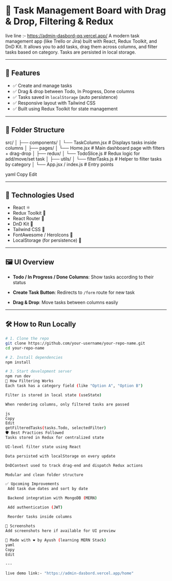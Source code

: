 # 🧠 Task Management Board with Drag & Drop, Filtering & Redux

live line :- https://admin-dasbord-qq.vercel.app/
A modern task management app (like Trello or Jira) built with React, Redux Toolkit, and DnD Kit. It allows you to add tasks, drag them across columns, and filter tasks based on category. Tasks are persisted in local storage.

---

## 🚀 Features

- ✅ Create and manage tasks
- ✅ Drag & drop between Todo, In Progress, Done columns
- ✅ Tasks saved in `localStorage` (auto persistence)
- ✅ Responsive layout with Tailwind CSS  
- ✅ Built using Redux Toolkit for state management

---
  
## 📁 Folder Structure

src/
│ 
├── components/
│ └── TaskColumn.jsx # Displays tasks inside columns
│
├── pages/
│ └── Home.jsx # Main dashboard page with filters + drag-drop
│
├── redux/
│ └── TodoSlice.js # Redux logic for add/move/set task
│
├── utils/
│ └── filterTasks.js # Helper to filter tasks by category
│
└── App.jsx / index.js # Entry points

yaml
Copy
Edit

---

## 🧩 Technologies Used

- React ⚛️
- Redux Toolkit 🧰
- React Router 🧭
- DnD Kit 🧲
- Tailwind CSS 💨
- FontAwesome / HeroIcons 🎨
- LocalStorage (for persistence) 💾

---

## 🖼️ UI Overview

- **Todo / In Progress / Done Columns**: Show tasks according to their status

- **Create Task Button**: Redirects to `/form` route for new task
- **Drag & Drop**: Move tasks between columns easily

---

## 🛠️ How to Run Locally

```bash
# 1. Clone the repo
git clone https://github.com/your-username/your-repo-name.git
cd your-repo-name

# 2. Install dependencies
npm install

# 3. Start development server
npm run dev
🧠 How Filtering Works
Each task has a category field (like "Option A", "Option B")

Filter is stored in local state (useState)

When rendering columns, only filtered tasks are passed

js
Copy
Edit
getFilteredTasks(tasks.Todo, selectedFilter)
🛡️ Best Practices Followed
Tasks stored in Redux for centralized state

UI-level filter state using React

Data persisted with localStorage on every update

DnDContext used to track drag-end and dispatch Redux actions

Modular and clean folder structure

✅ Upcoming Improvements
 Add task due dates and sort by date

 Backend integration with MongoDB (MERN)

 Add authentication (JWT)

 Reorder tasks inside columns

📸 Screenshots
Add screenshots here if available for UI preview
   
🙌 Made with ❤️ by Ayush (learning MERN Stack) 
yaml
Copy
Edit

---

live demo link:- "https://admin-dasbord.vercel.app/home"







